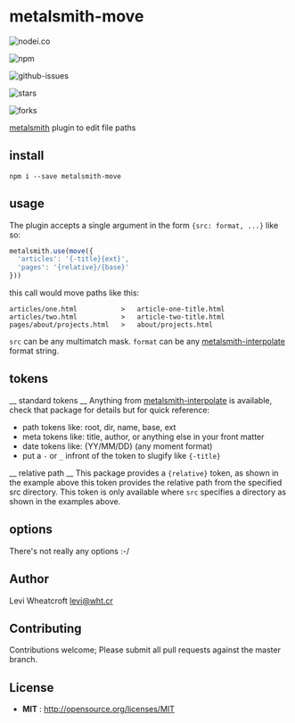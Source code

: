 # metalsmith-move

![nodei.co](https://nodei.co/npm/metalsmith-move.png?downloads=true&downloadRank=true&stars=true)

![npm](https://img.shields.io/npm/v/metalsmith-move.svg)

![github-issues](https://img.shields.io/github/issues/leviwheatcroft/metalsmith-move.svg)

![stars](https://img.shields.io/github/stars/leviwheatcroft/metalsmith-move.svg)

![forks](https://img.shields.io/github/forks/leviwheatcroft/metalsmith-move.svg)

[metalsmith](metalsmith.io) plugin to edit file paths


## install

`npm i --save metalsmith-move`

## usage

The plugin accepts a single argument in the form `{src: format, ...}` like so:

```javascript
metalsmith.use(move({
  'articles': '{-title}{ext}',
  'pages': '{relative}/{base}'
}))
```

this call would move paths like this:

```
articles/one.html           >   article-one-title.html
articles/two.html           >   article-two-title.html
pages/about/projects.html   >   about/projects.html
```

`src` can be any multimatch mask. `format` can be any
[metalsmith-interpolate]() format string.

## tokens

__ standard tokens __
Anything from [metalsmith-interpolate]() is available, check that package for
details but for quick reference:

 * path tokens like: root, dir, name, base, ext
 * meta tokens like: title, author, or anything else in your front matter
 * date tokens like: {YY/MM/DD} (any moment format)
 * put a `-` or `_` infront of the token to slugify like `{-title}`

__ relative path __
This package provides a `{relative}` token, as shown in the example above this
token provides the relative path from the specified src directory. This token
is only available where `src` specifies a directory as shown in the examples
above.

## options

There's not really any options :-/

## Author

Levi Wheatcroft <levi@wht.cr>

## Contributing

Contributions welcome; Please submit all pull requests against the master
branch.

## License

 - **MIT** : http://opensource.org/licenses/MIT
